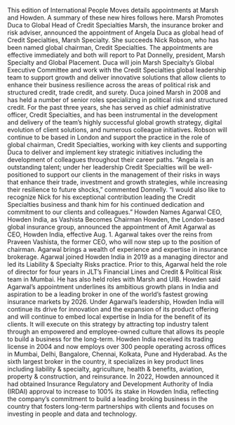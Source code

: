 This edition of International People Moves details appointments at Marsh and Howden.
A summary of these new hires follows here.
Marsh Promotes Duca to Global Head of Credit Specialties
Marsh, the insurance broker and risk adviser, announced the appointment of Angela Duca as global head of Credit Specialties, Marsh Specialty. She succeeds Nick Robson, who has been named global chairman, Credit Specialties. The appointments are effective immediately and both will report to Pat Donnelly, president, Marsh Specialty and Global Placement.
Duca will join Marsh Specialty’s Global Executive Committee and work with the Credit Specialties global leadership team to support growth and deliver innovative solutions that allow clients to enhance their business resilience across the areas of political risk and structured credit, trade credit, and surety.
Duca joined Marsh in 2008 and has held a number of senior roles specializing in political risk and structured credit. For the past three years, she has served as chief administrative officer, Credit Specialties, and has been instrumental in the development and delivery of the team’s highly successful global growth strategy, digital evolution of client solutions, and numerous colleague initiatives.
Robson will continue to be based in London and support the practice in the role of global chairman, Credit Specialties, working with key clients and supporting Duca to deliver and implement key strategic initiatives including the development of colleagues throughout their career paths.
“Angela is an outstanding talent; under her leadership Credit Specialties will be well-positioned to support our clients in the management of their risks in ways that enhance their trade, investment and growth strategies, while increasing their resilience to future shocks,” commented Donnelly. “I would also like to recognize Nick for his exceptional contribution leading the Credit Specialties business and thank him for his continued dedication and commitment to our clients and colleagues.”
Howden Names Agarwal CEO, Howden India, as Vashista Becomes Chairman
Howden, the London-based global insurance group, announced the appointment of Amit Agarwal as CEO, Howden India, effective Aug. 1. Agarwal takes over the reins from Praveen Vashista, the former CEO, who will now step up to the position of chairman.
Agarwal brings a wealth of experience and expertise in insurance brokerage. Agarwal joined Howden India in 2019 as a managing director and led its Liability & Specialty Risks practice. Prior to this, Agarwal held the role of director for four years in JLT’s Financial Lines and Credit & Political Risk team in Mumbai. He has also held roles with Marsh and UIB.
Howden said Agarwal’s appointment underlines its ambitious growth plans in India and aspiration to be a leading broker in one of the world’s fastest growing insurance markets by 2026.
Under Agarwal’s leadership, Howden India will continue its drive for innovation and the expansion of its product offering and will continue to embed local expertise in India for the benefit of its clients. It will execute on this strategy by attracting top industry talent through an empowered and employee-owned culture that allows its people to build a business for the long-term.
Howden India received its trading license in 2004 and now employs over 300 people operating across offices in Mumbai, Delhi, Bangalore, Chennai, Kolkata, Pune and Hyderabad. As the sixth largest broker in the country, it specializes in key product lines including liability & specialty, agriculture, health & benefits, aviation, property & construction, and reinsurance.
In 2022, Howden announced it had obtained Insurance Regulatory and Development Authority of India (IRDAI) approval to increase to 100% its stake in Howden India, reflecting the company’s commitment to build a leading broking business in the country that fosters long-term partnerships with clients and focuses on investing in people and data and technology.